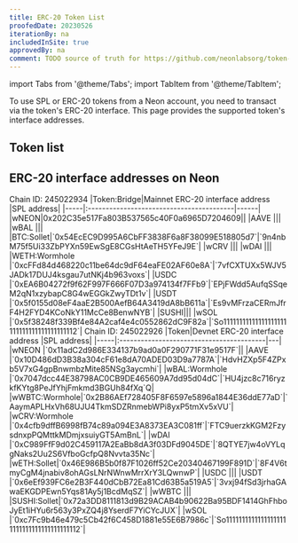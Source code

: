 ```yaml
---
title: ERC-20 Token List
proofedDate: 20230526
iterationBy: na
includedInSite: true
approvedBy: na
comment: TODO source of truth for https://github.com/neonlabsorg/token-list/blob/17a7b46f5786f3ae05e68db927e6629ba397459e/tokenlist.json needs programmatic update from this page -- want to include bridger info too when that applies -- is this possible? NB only full code block results in copy option -- tried this in HTML table and it is not compatible
---
```


import Tabs from '@theme/Tabs';
import TabItem from '@theme/TabItem';


To use SPL or ERC-20 tokens from a Neon account, you need to transact via the token's ERC-20 interface. This page provides the supported token's interface addresses. 
<!-- When performing operations on tokens in the Neon EVM, it is important to know which token symbol or address can be used. Having a list of possible tokens available, you can easily navigate when choosing the token you need. -->

## Token list
<!-- This source of truth is not currently truthful
  For the most up-to-date list of tokens whose contracts are deployed in Neon EVM and are available, see the [neonlabsorg/token-list](https://github.com/neonlabsorg/token-list/) repository. -->

## ERC-20 interface addresses on Neon

<Tabs>
  <TabItem value="mainnet" label="Mainnet Beta" default>
Chain ID: 245022934
|Token:Bridge|Mainnet ERC-20 interface address          |SPL address|
|-----|:-----------------------------------------|------|
|wNEON|0x202C35e517Fa803B537565c40F0a6965D7204609||
|AAVE |||
|wBAL |||
|BTC:Sollet|`0x54EcEC9D995A6CbFF3838F6a8F38099E518805d7`|`9n4nbM75f5Ui33ZbPYXn59EwSgE8CGsHtAeTH5YFeJ9E`|
|wCRV |||
|wDAI |||
|WETH:Wormhole |`0xcFFd84d468220c11be64dc9dF64eaFE02AF60e8A`|`7vfCXTUXx5WJV5JADk17DUJ4ksgau7utNKj4b963voxs`|
|USDC |`0xEA6B04272f9f62F997F666F07D3a974134f7FFb9`|`EPjFWdd5AufqSSqeM2qN1xzybapC8G4wEGGkZwyTDt1v`|
|USDT |`0x5f0155d08eF4aaE2B500AefB64A3419dA8bB611a`|`Es9vMFrzaCERmJfrF4H2FYD4KCoNkY11McCe8BenwNYB`|
|SUSHI|||
|wSOL |`0x5f38248f339Bf4e84A2caf4e4c0552862dC9F82a`|`So11111111111111111111111111111111111111112`|
  </TabItem>
  <TabItem value="devnet" label="Devnet">
Chain ID: 245022926
|Token|Devnet ERC-20 interface address           |SPL address|
|-----|:-----------------------------------------|---|
|wNEON |`0x11adC2d986E334137b9ad0a0F290771F31e9517F`||
|AAVE |`0x10D486dD3B38a304cF61e8dA70ADED03D9a7787A`|`HdvHZXp5F4ZPxb5V7xG4gpBnwmbzMite85NSg3aycmhi`|
|wBAL:Wormhole |`0x7047dcc44E38798AC0CB9DE465609A7dd95d04dC`|`HU4jzc8c716ryzkfKYtg8PeJfYhjFmkmd3BGUh84fXq`Q|
|wWBTC:Wormhole|`0x2B86AEf728405F8F6597e5896a1844E36ddE77aD`|`AaymAPLHxVh68UJU4TkmSDZRnmebWPi8yxP5tmXv5xVU`|
|wCRV:Wormhole |`0x4cfb9dffB6998fB74c89a094E3A8373EA3C081ff`|`FTC9uerzkKGM2FzysdnxpPQMttkMDmjxsuiyGT5AmBnL`|
|wDAI |`0xC989FfF9d02C459117A2EaBb8dA3f03DFd9045DE`|`8QTYE7jw4oVYLqgNaks2Uu2S6VfboGcfpQ8Nvvta35Nc`|
|wETH:Sollet|`0x46E986B5b0f87F1026ff52Ce20340467199F891D`|`8F4V6tmyCgM4jnabiv8ohAGsLNrNWnwMrrXrY3LQwnwP`|
|USDC |||
|USDT |`0x6eEf939FC6e2B3F440dCbB72Ea81Cd63B5a519A5`|`3vxj94fSd3jrhaGAwaEKGDPEwn5Yqs81Ay5j1BcdMqSZ`|
|wWBTC |||
|SUSHI:Sollet|`0x72a3DD8111813d9B29ACAB4b90622Ba95BDF1414GhFhboJyEt1iHYu6r563y3PxZQ4j8YserdF7YiCYcJUX`|
|wSOL |`0xc7Fc9b46e479c5Cb42f6C458D1881e55E6B7986c`|`So11111111111111111111111111111111111111112`| 
  </TabItem>

</Tabs>
